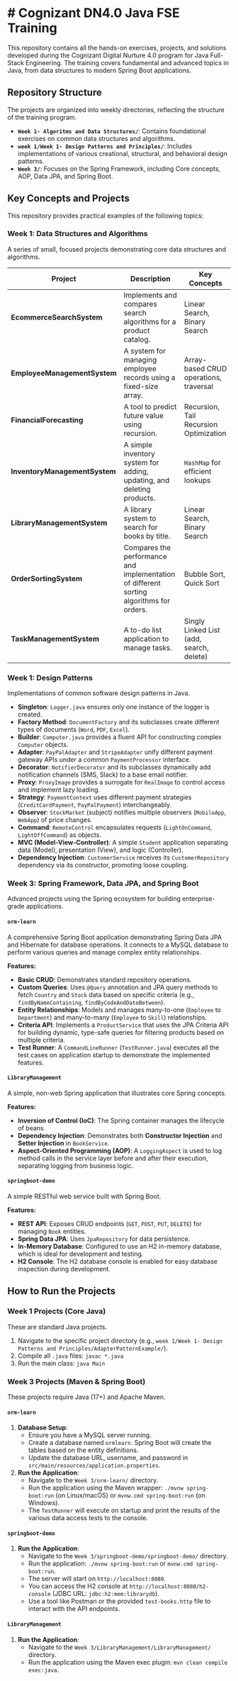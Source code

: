 # # Cognizant DN4.0 Java FSE Training

This repository contains all the hands-on exercises, projects, and solutions developed during the Cognizant Digital Nurture 4.0 program for Java Full-Stack Engineering. The training covers fundamental and advanced topics in Java, from data structures to modern Spring Boot applications.

## Repository Structure

The projects are organized into weekly directories, reflecting the structure of the training program.

-   **`Week 1- Algoritms and Data Structures/`**: Contains foundational exercises on common data structures and algorithms.
-   **`week 1/Week 1- Design Patterns and Principles/`**: Includes implementations of various creational, structural, and behavioral design patterns.
-   **`Week 3/`**: Focuses on the Spring Framework, including Core concepts, AOP, Data JPA, and Spring Boot.

## Key Concepts and Projects

This repository provides practical examples of the following topics:

### Week 1: Data Structures and Algorithms

A series of small, focused projects demonstrating core data structures and algorithms.

| Project                      | Description                                                                               | Key Concepts                               |
| ---------------------------- | ----------------------------------------------------------------------------------------- | ------------------------------------------ |
| **EcommerceSearchSystem**      | Implements and compares search algorithms for a product catalog.                          | Linear Search, Binary Search               |
| **EmployeeManagementSystem**   | A system for managing employee records using a fixed-size array.                          | Array-based CRUD operations, traversal     |
| **FinancialForecasting**       | A tool to predict future value using recursion.                                           | Recursion, Tail Recursion Optimization     |
| **InventoryManagementSystem**  | A simple inventory system for adding, updating, and deleting products.                    | `HashMap` for efficient lookups            |
| **LibraryManagementSystem**    | A library system to search for books by title.                                            | Linear Search, Binary Search               |
| **OrderSortingSystem**         | Compares the performance and implementation of different sorting algorithms for orders.   | Bubble Sort, Quick Sort                    |
| **TaskManagementSystem**       | A to-do list application to manage tasks.                                                 | Singly Linked List (add, search, delete)   |

### Week 1: Design Patterns

Implementations of common software design patterns in Java.

-   **Singleton**: `Logger.java` ensures only one instance of the logger is created.
-   **Factory Method**: `DocumentFactory` and its subclasses create different types of documents (`Word`, `PDF`, `Excel`).
-   **Builder**: `Computer.java` provides a fluent API for constructing complex `Computer` objects.
-   **Adapter**: `PayPalAdapter` and `StripeAdapter` unify different payment gateway APIs under a common `PaymentProcessor` interface.
-   **Decorator**: `NotifierDecorator` and its subclasses dynamically add notification channels (SMS, Slack) to a base email notifier.
-   **Proxy**: `ProxyImage` provides a surrogate for `RealImage` to control access and implement lazy loading.
-   **Strategy**: `PaymentContext` uses different payment strategies (`CreditCardPayment`, `PayPalPayment`) interchangeably.
-   **Observer**: `StockMarket` (subject) notifies multiple observers (`MobileApp`, `WebApp`) of price changes.
-   **Command**: `RemoteControl` encapsulates requests (`LightOnCommand`, `LightOffCommand`) as objects.
-   **MVC (Model-View-Controller)**: A simple `Student` application separating data (Model), presentation (View), and logic (Controller).
-   **Dependency Injection**: `CustomerService` receives its `CustomerRepository` dependency via its constructor, promoting loose coupling.

### Week 3: Spring Framework, Data JPA, and Spring Boot

Advanced projects using the Spring ecosystem for building enterprise-grade applications.

#### `orm-learn`

A comprehensive Spring Boot application demonstrating Spring Data JPA and Hibernate for database operations. It connects to a MySQL database to perform various queries and manage complex entity relationships.

**Features:**
-   **Basic CRUD**: Demonstrates standard repository operations.
-   **Custom Queries**: Uses `@Query` annotation and JPA query methods to fetch `Country` and `Stock` data based on specific criteria (e.g., `findByNameContaining`, `findByCodeAndDateBetween`).
-   **Entity Relationships**: Models and manages many-to-one (`Employee` to `Department`) and many-to-many (`Employee` to `Skill`) relationships.
-   **Criteria API**: Implements a `ProductService` that uses the JPA Criteria API for building dynamic, type-safe queries for filtering products based on multiple criteria.
-   **Test Runner**: A `CommandLineRunner` (`TestRunner.java`) executes all the test cases on application startup to demonstrate the implemented features.

#### `LibraryManagement`

A simple, non-web Spring application that illustrates core Spring concepts.

**Features:**
-   **Inversion of Control (IoC)**: The Spring container manages the lifecycle of beans.
-   **Dependency Injection**: Demonstrates both **Constructor Injection** and **Setter Injection** in `BookService`.
-   **Aspect-Oriented Programming (AOP)**: A `LoggingAspect` is used to log method calls in the service layer before and after their execution, separating logging from business logic.

#### `springboot-demo`

A simple RESTful web service built with Spring Boot.

**Features:**
-   **REST API**: Exposes CRUD endpoints (`GET`, `POST`, `PUT`, `DELETE`) for managing `Book` entities.
-   **Spring Data JPA**: Uses `JpaRepository` for data persistence.
-   **In-Memory Database**: Configured to use an H2 in-memory database, which is ideal for development and testing.
-   **H2 Console**: The H2 database console is enabled for easy database inspection during development.

## How to Run the Projects

### Week 1 Projects (Core Java)
These are standard Java projects.
1.  Navigate to the specific project directory (e.g., `week 1/Week 1- Design Patterns and Principles/AdapterPatternExample/`).
2.  Compile all `.java` files: `javac *.java`
3.  Run the main class: `java Main`

### Week 3 Projects (Maven & Spring Boot)
These projects require Java (17+) and Apache Maven.

#### `orm-learn`
1.  **Database Setup**:
    -   Ensure you have a MySQL server running.
    -   Create a database named `ormlearn`. Spring Boot will create the tables based on the entity definitions.
    -   Update the database URL, username, and password in `src/main/resources/application.properties`.
2.  **Run the Application**:
    -   Navigate to the `Week 3/orm-learn/` directory.
    -   Run the application using the Maven wrapper: `./mvnw spring-boot:run` (on Linux/macOS) or `mvnw.cmd spring-boot:run` (on Windows).
    -   The `TestRunner` will execute on startup and print the results of the various data access tests to the console.

#### `springboot-demo`
1.  **Run the Application**:
    -   Navigate to the `Week 3/springboot-demo/springboot-demo/` directory.
    -   Run the application: `./mvnw spring-boot:run` or `mvnw.cmd spring-boot:run`.
    -   The server will start on `http://localhost:8080`.
    -   You can access the H2 console at `http://localhost:8080/h2-console` (JDBC URL: `jdbc:h2:mem:librarydb`).
    -   Use a tool like Postman or the provided `test-books.http` file to interact with the API endpoints.

#### `LibraryManagement`
1.  **Run the Application**:
    -   Navigate to the `Week 3/LibraryManagement/LibraryManagement/` directory.
    -   Run the application using the Maven exec plugin: `mvn clean compile exec:java`.
